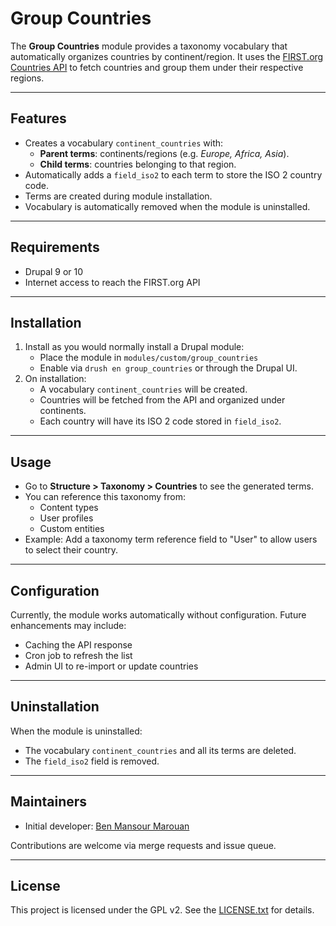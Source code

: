 # Group Countries

The **Group Countries** module provides a taxonomy vocabulary that automatically organizes countries by continent/region.
It uses the [FIRST.org Countries API](https://api.first.org/data/v1/countries) to fetch countries and group them under their respective regions.

---

## Features

- Creates a vocabulary `continent_countries` with:
  - **Parent terms**: continents/regions (e.g. *Europe, Africa, Asia*).
  - **Child terms**: countries belonging to that region.
- Automatically adds a `field_iso2` to each term to store the ISO 2 country code.
- Terms are created during module installation.
- Vocabulary is automatically removed when the module is uninstalled.

---

## Requirements

- Drupal 9 or 10
- Internet access to reach the FIRST.org API

---

## Installation

1. Install as you would normally install a Drupal module:
   - Place the module in `modules/custom/group_countries`
   - Enable via `drush en group_countries` or through the Drupal UI.
2. On installation:
   - A vocabulary `continent_countries` will be created.
   - Countries will be fetched from the API and organized under continents.
   - Each country will have its ISO 2 code stored in `field_iso2`.

---

## Usage

- Go to **Structure > Taxonomy > Countries** to see the generated terms.
- You can reference this taxonomy from:
  - Content types
  - User profiles
  - Custom entities
- Example: Add a taxonomy term reference field to "User" to allow users to select their country.

---

## Configuration

Currently, the module works automatically without configuration.
Future enhancements may include:
- Caching the API response
- Cron job to refresh the list
- Admin UI to re-import or update countries

---

## Uninstallation

When the module is uninstalled:
- The vocabulary `continent_countries` and all its terms are deleted.
- The `field_iso2` field is removed.

---

## Maintainers

- Initial developer: [Ben Mansour Marouan](https://www.drupal.org/u/admin2020)

Contributions are welcome via merge requests and issue queue.

---

## License

This project is licensed under the GPL v2. See the [LICENSE.txt](https://www.drupal.org/licensing/faq) for details.
